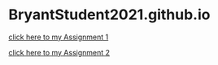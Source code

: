 # BryantStudent2021.github.io

[click here to my Assignment 1](Assignment-1.html)

[click here to my Assignment 2](Assignment2.html)
